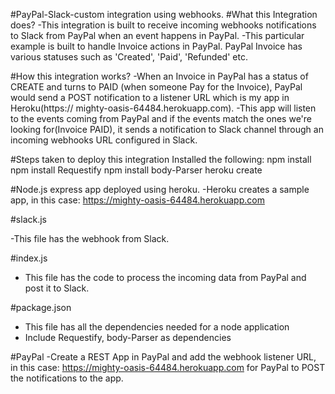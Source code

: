 
#PayPal-Slack-custom integration using webhooks. 
#What this Integration does? 
  -This integration is built to receive incoming webhooks notifications to Slack from PayPal when an event happens in PayPal.
  -This particular example is built to handle Invoice actions in PayPal. PayPal Invoice has various statuses such as 'Created', 'Paid', 'Refunded' etc. 

  #How this integration works?
  -When an Invoice in PayPal has a status of CREATE and turns to PAID (when someone Pay for the Invoice), PayPal would send a POST notification to a listener URL which is my app in Heroku(https:// mighty-oasis-64484.herokuapp.com). 
  -This app will listen to the events coming from PayPal and if the events match the ones we're looking for(Invoice PAID), it sends a notification to Slack channel through an incoming webhooks URL configured in Slack. 

 #Steps taken to deploy this integration
Installed the following: 
npm install 
npm install Requestify
npm install body-Parser
heroku create 

#Node.js express app deployed using heroku.
-Heroku creates a sample app, in this case: https://mighty-oasis-64484.herokuapp.com


#slack.js 
 
 -This file has the webhook from Slack.

#index.js 

 - This file has the code to process the incoming data from PayPal and post it to Slack. 

#package.json
 
  - This file has all the dependencies needed for a node application 
  - Include Requestify, body-Parser as dependencies

#PayPal 
  -Create a REST App in PayPal and add the webhook listener URL, in this case: https://mighty-oasis-64484.herokuapp.com for PayPal to POST the notifications to the app. 

